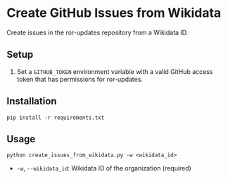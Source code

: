 # Create GitHub Issues from Wikidata

Create issues in the ror-updates repository from a Wikidata ID.

## Setup

1. Set a `GITHUB_TOKEN` environment variable with a valid GitHub access token that has permissions for ror-updates.

## Installation

```
pip install -r requirements.txt
```

## Usage

```
python create_issues_from_wikidata.py -w <wikidata_id>
```

- `-w`, `--wikidata_id`: Wikidata ID of the organization (required)
